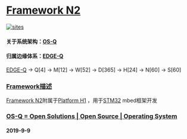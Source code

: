 ﻿# [Framework N2](https://github.com/OS-Q/N2)

[![sites](http://182.61.61.133/link/resources/OSQ.png)](http://www.OS-Q.com)

#### 关于系统架构：[OS-Q](https://github.com/OS-Q)
#### 归属边缘体系：[EDGE-Q](https://github.com/EDGE-Q)

[EDGE-Q](https://github.com/OS-Q/EDGE-Q) -> Q[4] -> M[12] -> W[52] -> D[365] -> H[24] -> N[60] -> S[60]

### [Framework描述](https://github.com/OS-Q/N2/wiki) 

[Framework N2](https://github.com/OS-Q/N2)附属于[Platform H1](https://github.com/OS-Q/H1) ，用于[STM32](https://github.com/sochub/STM32) mbed框架开发

### [OS-Q = Open Solutions | Open Source |  Operating System ](http://www.OS-Q.com/N2)
####  2019-9-9
